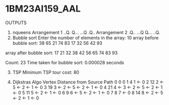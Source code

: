# 1BM23AI159_AAL
OUTPUTS
1. nqueens
Arrangement 1
..Q.
Q...
...Q
.Q..
Arrangement 2
.Q..
...Q
Q...
..Q.
2. Bubble sort
Enter the number of elements in the array: 10
array before bubble sort:
38 65 21 74 83 17 32 56 42 93 

array after bubble sort:
17 21 32 38 42 56 65 74 83 93 

Count: 23
Time taken for bubble sort: 0.000028 seconds

3. TSP 
Minimum TSP tour cost: 80


4. Dijkstras Algo
Vertex   Distance from Source     Path
0        0                        0
1        4                        1 <- 0
2        12                       2 <- 5 <- 2 <- 1 <- 0
3        19                       3 <- 2 <- 5 <- 2 <- 1 <- 0
4        21                       4 <- 3 <- 2 <- 5 <- 2 <- 1 <- 0
5        11                       5 <- 2 <- 1 <- 0
6        9                        6 <- 5 <- 2 <- 1 <- 0
7        8                        7 <- 0
8        14                       8 <- 2 <- 5 <- 2 <- 1 <- 0
